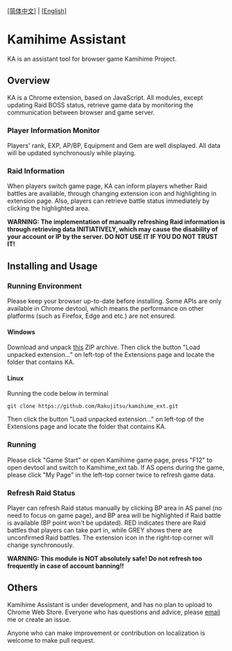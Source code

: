 [[简体中文]](https://github.com/Rakujitsu/kamihime_ext/blob/master/README-zh-CN.md) | [[English]](https://github.com/Rakujitsu/kamihime_ext/blob/master/README.md)

# Kamihime Assistant
KA is an assistant tool for browser game Kamihime Project.

## Overview
KA is a Chrome extension, based on JavaScript.
All modules, except updating Raid BOSS status, retrieve game data by monitoring the communication between browser and game server.
### Player Information Monitor
Players' rank, EXP, AP/BP, Equipment and Gem are well displayed. All data will be updated synchronously while playing.
### Raid Information
When players switch game page, KA can inform players whether Raid battles are available, through changing extension icon and highlighting in extension page. Also, players can retrieve battle status immediately by clicking the highlighted area.

**WARNING: The implementation of manually refreshing Raid information is through retrieving data INITIATIVELY, which may cause the disability of your account or IP by the server. DO NOT USE IT IF YOU DO NOT TRUST IT!**

## Installing and Usage

### Running Environment
Please keep your browser up-to-date before installing. Some APIs are only available in Chrome devtool, which means the performance on other platforms (such as Firefox, Edge and etc.) are not ensured.
#### Windows
Download and unpack [this](https://github.com/Rakujitsu/kamihime_ext/releases) ZIP archive. Then click the button "Load unpacked extension..." on left-top of the Extensions page and locate the folder that contains KA.
#### Linux
Running the code below in terminal
```shell
git clone https://github.com/Rakujitsu/kamihime_ext.git
```
Then click the button "Load unpacked extension..." on left-top of the Extensions page and locate the folder that contains KA.
### Running
Please click "Game Start" or open Kamihime game page, press "F12" to open devtool and switch to Kamihime_ext tab. If AS opens during the game, please click "My Page" in the left-top corner twice to refresh game data.
### Refresh Raid Status
Player can refresh Raid status manually by clicking BP area in AS panel (no need to focus on game page), and BP area will be highlighted if Raid battle is available (BP point won't be updated). RED indicates there are Raid battles that players can take part in, while GREY shows there are unconfirmed Raid battles. The extension icon in the right-top corner will change synchronously.

**WARNING: This module is NOT absolutely safe! Do not refresh too frequently in case of account banning!!**

## Others
Kamihime Assistant is under development, and has no plan to upload to Chrome Web Store. Everyone who has questions and advice, please [email](mailto:xingxuanma@gmail.com) me or create an issue.

Anyone who can make improvement or contribution on localization is welcome to make pull request.
